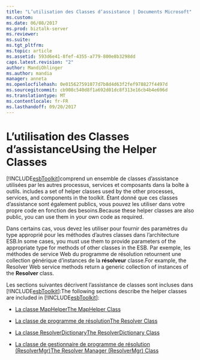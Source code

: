 ```yaml
---
title: "L’utilisation des Classes d’assistance | Documents Microsoft"
ms.custom: 
ms.date: 06/08/2017
ms.prod: biztalk-server
ms.reviewer: 
ms.suite: 
ms.tgt_pltfrm: 
ms.topic: article
ms.assetid: 593d6e41-8fef-4355-a779-800e8b3298dd
caps.latest.revision: "2"
author: MandiOhlinger
ms.author: mandia
manager: anneta
ms.openlocfilehash: 0e015627591077d7b8d4d63f2fef978827f4497d
ms.sourcegitcommit: cb908c540d8f1a692d01dc8f313e16cb4b4e696d
ms.translationtype: MT
ms.contentlocale: fr-FR
ms.lasthandoff: 09/20/2017
---
```

# <a name="using-the-helper-classes"></a><span data-ttu-id="54b9f-102">L’utilisation des Classes d’assistance</span><span class="sxs-lookup"><span data-stu-id="54b9f-102">Using the Helper Classes</span></span>
[!INCLUDE[esbToolkit](../includes/esbtoolkit-md.md)]<span data-ttu-id="54b9f-103">comprend un ensemble de classes d’assistance utilisées par les autres processus, services et composants dans la boîte à outils.</span><span class="sxs-lookup"><span data-stu-id="54b9f-103"> includes a set of helper classes used by the other processes, services, and components in the toolkit.</span></span> <span data-ttu-id="54b9f-104">Étant donné que ces classes d’assistance sont également publics, vous pouvez les utiliser dans votre propre code en fonction des besoins.</span><span class="sxs-lookup"><span data-stu-id="54b9f-104">Because these helper classes are also public, you can use them in your own code as required.</span></span>  
  
 <span data-ttu-id="54b9f-105">Dans certains cas, vous devez les utiliser pour fournir des paramètres du type approprié pour les méthodes d’autres classes dans l’architecture ESB.</span><span class="sxs-lookup"><span data-stu-id="54b9f-105">In some cases, you must use them to provide parameters of the appropriate type for methods of other classes in the ESB.</span></span> <span data-ttu-id="54b9f-106">Par exemple, les méthodes de service Web du programme de résolution retournent une collection générique d’instances de la **résolveur** classe.</span><span class="sxs-lookup"><span data-stu-id="54b9f-106">For example, the Resolver Web service methods return a generic collection of instances of the **Resolver** class.</span></span>  
  
 <span data-ttu-id="54b9f-107">Les sections suivantes décrivent l’assistance de classes sont incluses dans [!INCLUDE[esbToolkit](../includes/esbtoolkit-md.md)]:</span><span class="sxs-lookup"><span data-stu-id="54b9f-107">The following sections describe the helper classes are included in [!INCLUDE[esbToolkit](../includes/esbtoolkit-md.md)]:</span></span>  
  
-   [<span data-ttu-id="54b9f-108">La classe MapHelper</span><span class="sxs-lookup"><span data-stu-id="54b9f-108">The MapHelper Class</span></span>](../esb-toolkit/the-maphelper-class.md)  
  
-   [<span data-ttu-id="54b9f-109">La classe de programme de résolution</span><span class="sxs-lookup"><span data-stu-id="54b9f-109">The Resolver Class</span></span>](../esb-toolkit/the-resolver-class.md)  
  
-   [<span data-ttu-id="54b9f-110">La classe ResolverDictionary</span><span class="sxs-lookup"><span data-stu-id="54b9f-110">The ResolverDictionary Class</span></span>](../esb-toolkit/the-resolverdictionary-class.md)  
  
-   [<span data-ttu-id="54b9f-111">La classe de gestionnaire de programme de résolution (ResolverMgr)</span><span class="sxs-lookup"><span data-stu-id="54b9f-111">The Resolver Manager (ResolverMgr) Class</span></span>](../esb-toolkit/the-resolver-manager-resolvermgr-class.md)
